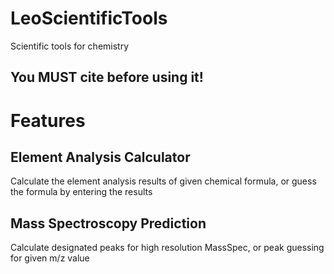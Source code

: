 # LeoScientificTools
Scientific tools for chemistry

## You MUST cite before using it!


# Features

## Element Analysis Calculator

Calculate the element analysis results of given chemical formula, or guess the formula by entering the results

## Mass Spectroscopy Prediction

Calculate designated peaks for high resolution MassSpec, or peak guessing for given m/z value
